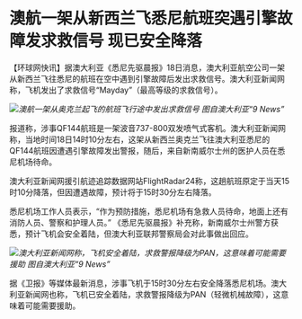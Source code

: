 # 澳航一架从新西兰飞悉尼航班突遇引擎故障发求救信号 现已安全降落

【环球网快讯】据澳大利亚《悉尼先驱晨报》18日消息，澳大利亚航空公司一架从新西兰飞往悉尼的航班在空中遇到引擎故障后发出求救信号。澳大利亚新闻网称，飞机发出了求救信号“Mayday”（最高等级的求救信号）。

![](https://inews.gtimg.com/news_bt/OREvMLM0lJT_fPOhNmMe24IvoEKWonLvFj32VVLsxjFbUAA/1000)_澳航一架从奥克兰起飞的航班飞行途中发出求救信号
图自澳大利亚“9 News”_

报道称，涉事QF144航班是一架波音737-800双发喷气式客机。澳大利亚新闻网称，当地时间18日14时10分左右，这架从新西兰奥克兰飞往澳大利亚悉尼的QF144航班因遭遇引擎故障发出警报，随后，来自新南威尔士州的医护人员在悉尼机场待命。

澳大利亚新闻网援引航迹追踪数据网站FlightRadar24称，这趟航班原定于当天15时10分降落，但因遭遇故障，预计将于15时30分左右降落。

悉尼机场工作人员表示，“作为预防措施，悉尼机场有急救人员待命，地面上还有消防人员、警察和护理人员。”
《悉尼先驱晨报》补充称，新南威尔士州警方获悉，预计飞机会安全着陆，但澳大利亚联邦警察局会对此事做出回应。

![](https://inews.gtimg.com/news_bt/OE5k-JCb5JucQ7pEBzsBqIPIYIn66KrvxDq4Xj_KQhCb4AA/1000)_澳大利亚新闻网称，飞机安全着陆，求救警报降级为PAN，这意味着可能需要援助
图自澳大利亚“9 News”_

据《卫报》等媒体最新消息，涉事飞机于15时30分左右安全降落悉尼机场。澳大利亚新闻网也称，飞机已安全着陆，求救警报降级为PAN（轻微机械故障），这意味着可能需要援助。

